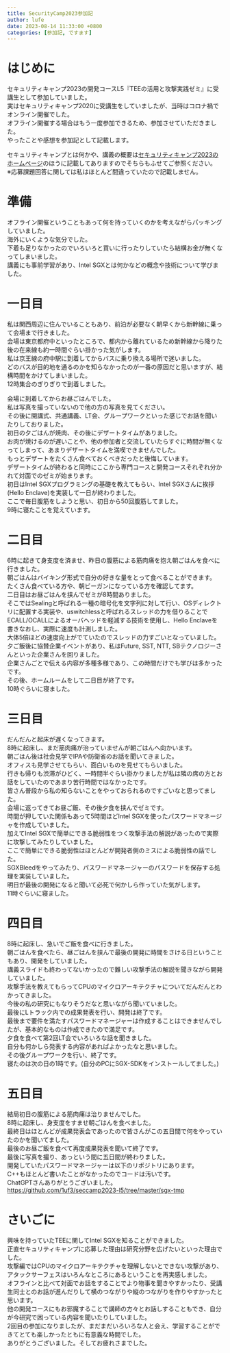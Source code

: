 ```yaml
---
title: SecurityCamp2023参加記
author: lufe
date: 2023-08-14 11:33:00 +0800
categories: [参加記, ですます]
---
```


# はじめに
セキュリティキャンプ2023の開発コースL5『TEEの活用と攻撃実践ゼミ』に受講生として参加していました。  
実はセキュリティキャンプ2020に受講生をしていましたが、当時はコロナ禍でオンライン開催でした。  
オフライン開催する場合はもう一度参加できるため、参加させていただきました。  
やったことや感想を参加記として記載します。  

セキュリティキャンプとは何かや、講義の概要は[セキュリティキャンプ2023のホームページ](https://www.ipa.go.jp/jinzai/security-camp/2023/zenkoku/program_list_lx.html)のほうに記載してありますのでそちらもふせてご参照ください。  
※応募課題回答に関しては私はほとんど間違っていたので記載しません。  

# 準備

オフライン開催ということもあって何を持っていくのかを考えながらパッキングしていました。  
海外にいくような気分でした。  
下着も足りなかったのでいろいろと買いに行ったりしていたら結構お金が無くなってしまいました。  
講義にも事前学習があり、Intel SGXとは何かなどの概念や技術について学びました。  

# 一日目

私は関西周辺に住んでいることもあり、前泊が必要なく朝早くから新幹線に乗って会場まで行きました。  
会場は東京都府中といったところで、都内から離れているため新幹線から降りた後の在来線も約一時間ぐらい掛かった気がします。  
私は京王線の府中駅に到着してからバスに乗り換える場所で迷いました。  
どのバスが目的地を通るのかを知らなかったのが一番の原因だと思いますが、結構時間をかけてしまいました。  
12時集合のぎりぎりで到着しました。  

会場に到着してからお昼ごはんでした。  
私は写真を撮っていないので他の方の写真を見てください。  
その後に開講式、共通講義、LT会、グループワークといった感じでお話を聞いたりしておりました。  
初日の夕ごはんが焼肉、その後にデザートタイムがありました。  
お肉が焼けるのが遅いことや、他の参加者と交流していたらすぐに時間が無くなってしまって、あまりデザートタイムを満喫できませんでした。  
もっとデザートをたくさん食べておくべきだったと後悔しています。  
デザートタイムが終わると同時にここから専門コースと開発コースそれぞれ分かれて対面でのゼミが始まります。  
初日はIntel SGXプログラミングの基礎を教えてもらい、Intel SGXさんに挨拶(Hello Enclave)を実装して一日が終わりました。  
ここで毎日腹筋をしようと思い、初日から50回腹筋してました。  
9時に寝たことを覚えています。  

# 二日目

6時に起きて身支度を済ませ、昨日の腹筋による筋肉痛を抱え朝ごはんを食べに行きました。  
朝ごはんはバイキング形式で自分の好きな量をとって食べることができます。  
たくさん食べている方や、朝ビーガンになっている方を確認してます。  
二日目はお昼ごはんを挟んでゼミが8時間ありました。  
そこではSealingと呼ばれる一種の暗号化を文字列に対して行い、OSディレクトリに配置する実装や、uswitchlessと呼ばれるスレッドの力を借りることでECALL/OCALLによるオーバヘッドを軽減する技術を使用し、Hello Enclaveを書きなおし、実際に速度も計測しました。  
大体5倍ほどの速度向上がでていたのでスレッドの力すごいとなっていました。  
夕ご飯後に協賛企業イベントがあり、私はFuture, SST, NTT, SBテクノロジーさんといった企業さんを回りました。  
企業さんごとで伝える内容が多種多様であり、この時間だけでも学びは多かったです。  
その後、ホームルームをして二日目が終了です。  
10時ぐらいに寝ました。  

# 三日目

だんだんと起床が遅くなってきます。  
8時に起床し、まだ筋肉痛が治っていませんが朝ごはんへ向かいます。  
朝ごはん後は社会見学でIPAや防衛省のお話を聞いてきました。  
オフィスも見学させてもらい、面白いものを見せてもらいました。  
行きも帰りも渋滞がひどく、一時間半ぐらい掛かりましたが私は隣の席の方とお話をしていたのであまり苦行時間ではなかったです。  
皆さん普段から私の知らないことをやっておられるのですごいなと思ってました。  
会場に返ってきてお昼ご飯、その後夕食を挟んでゼミです。  
時間が押していた関係もあって5時間ほどIntel SGXを使ったパスワードマネージャを作成していました。  
加えてIntel SGXで簡単にできる脆弱性をつく攻撃手法の解説があったので実際に攻撃してみたりしていました。  
ここで簡単にできる脆弱性はほとんどが開発者側のミスによる脆弱性の話でした。  
SGXBleedをやってみたり、パスワードマネージャーのパスワードを保存する処理を実装していました。  
明日が最後の開発になると聞いて必死で何かしら作っていた気がします。  
11時ぐらいに寝ました。  

# 四日目

8時に起床し、急いでご飯を食べに行きました。  
朝ごはんを食べたら、昼ごはんを挟んで最後の開発に時間をさける日ということもあり、開発をしていました。  
講義スライドも終わってないかったので難しい攻撃手法の解説を聞きながら開発していました。  
攻撃手法を教えてもらってCPUのマイクロアーキテクチャについてだんだんとわかってきました。  
今後の私の研究にもなりそうだなと思いながら聞いていました。  
最後にLトラック内での成果発表を行い、開発は終了です。  
最後まで要件を満たすパスワードマネージャーは作成することはできませんでしたが、基本的なものは作成できたので満足です。  
夕食を食べて第2回LT会でいろいろな話を聞きました。  
自分も何かしら発表する内容があればよかったなと思いました。  
その後グループワークを行い、終了です。  
寝たのは次の日の1時です。(自分のPCにSGX-SDKをインストールしてました。)  


# 五日目

結局初日の腹筋による筋肉痛は治りませんでした。  
8時に起床し、身支度をすませ朝ごはんを食べました。  
最終日はほとんどが成果発表会であったので皆さんがこの五日間で何をやっていたのかを聞いてました。  
最後のお昼ご飯を食べて再度成果発表を聞いて終了です。  
最後に写真を撮り、あっという間に五日間が終わりました。  
開発していたパスワードマネージャーは以下のリポジトリにあります。  
C++もほとんど書いたことがなかったのでコードは汚いです。  
ChatGPTさんありがとうございました。  
https://github.com/1uf3/seccamp2023-l5/tree/master/sgx-tmp

# さいごに

興味を持っていたTEEに関してIntel SGXを知ることができました。  
正直セキュリティキャンプに応募した理由は研究分野を広げたいといった理由でした。  
攻撃編ではCPUのマイクロアーキテクチャを理解しないとできない攻撃があり、アタックサーフェスはいろんなところにあるということを再実感しました。  
オフラインと比べて対面でお話をすることでより物事を聞きやすかったり、受講生同士とのお話が進んだりして横のつながりや縦のつながりを作りやすかったと思います。  
他の開発コースにもお邪魔することで講師の方々とお話しすることもでき、自分が今研究で困っている内容を聞いたりしていました。  
2回目の参加になりましたが、まだまだいろいろな人と会え、学習することができてとても楽しかったともに有意義な時間でした。  
ありがとうございました。そしてお疲れさまでした。  

